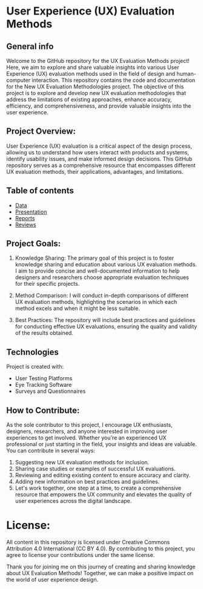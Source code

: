 
# User Experience (UX) Evaluation Methods

## General info

Welcome to the GitHub repository for the UX Evaluation Methods project! Here, we aim to explore and share valuable insights into various User Experience (UX) evaluation methods used in the field of design and human-computer interaction. This repository contains the code and documentation for the New UX Evaluation Methodologies project. The objective of this project is to explore and develop new UX evaluation methodologies that address the limitations of existing approaches, enhance accuracy, efficiency, and comprehensiveness, and provide valuable insights into the user experience.

## Project Overview:

User Experience (UX) evaluation is a critical aspect of the design process, allowing us to understand how users interact with products and systems, identify usability issues, and make informed design decisions. This GitHub repository serves as a comprehensive resource that encompasses different UX evaluation methods, their applications, advantages, and limitations.

## Table of contents

* [Data](#data)
* [Presentation](#Presentation)
* [Reports](#Reports)
* [Reviews](#Reviews)

## Project Goals:

1. Knowledge Sharing: The primary goal of this project is to foster knowledge sharing and education about various UX evaluation methods. I aim to provide concise and well-documented information to help designers and researchers choose appropriate evaluation techniques for their specific projects.

2. Method Comparison: I will conduct in-depth comparisons of different UX evaluation methods, highlighting the scenarios in which each method excels and when it might be less suitable.

3. Best Practices: The repository will include best practices and guidelines for conducting effective UX evaluations, ensuring the quality and validity of the results obtained.

## Technologies

Project is created with:
* User Testing Platforms
* Eye Tracking Software
* Surveys and Questionnaires

## How to Contribute:

As the sole contributor to this project, I encourage UX enthusiasts, designers, researchers, and anyone interested in improving user experiences to get involved. Whether you're an experienced UX professional or just starting in the field, your insights and ideas are valuable. You can contribute in several ways:

1. Suggesting new UX evaluation methods for inclusion.
2. Sharing case studies or examples of successful UX evaluations.
3. Reviewing and editing existing content to ensure accuracy and clarity.
4. Adding new information on best practices and guidelines.
5. Let's work together, one step at a time, to create a comprehensive resource that empowers the UX community and elevates the quality of user experiences across the digital landscape.

# License:

All content in this repository is licensed under Creative Commons Attribution 4.0 International (CC BY 4.0). By contributing to this project, you agree to license your contributions under the same license.

Thank you for joining me on this journey of creating and sharing knowledge about UX Evaluation Methods! Together, we can make a positive impact on the world of user experience design.
	

